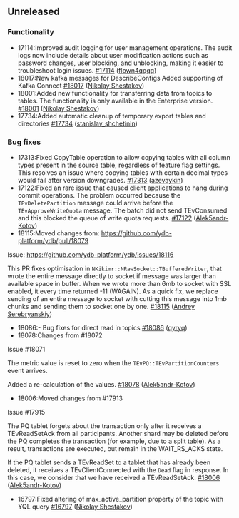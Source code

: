 ## Unreleased

### Functionality

* 17114:Improved audit logging for user management operations. The audit logs now include details about user modification actions such as password changes, user blocking, and unblocking, making it easier to troubleshoot login issues. [#17114](https://github.com/ydb-platform/ydb/pull/17114) ([flown4qqqq](https://github.com/flown4qqqq))
* 18017:New kafka messages for DescribeConfigs
Added supporting of Kafka Connect [#18017](https://github.com/ydb-platform/ydb/pull/18017) ([Nikolay Shestakov](https://github.com/nshestakov))
* 18001:Added new functionality for transferring data from topics to tables. The functionality is only available in the Enterprise version. [#18001](https://github.com/ydb-platform/ydb/pull/18001) ([Nikolay Shestakov](https://github.com/nshestakov))
* 17734:Added automatic cleanup of temporary export tables and directories [#17734](https://github.com/ydb-platform/ydb/pull/17734) ([stanislav_shchetinin](https://github.com/stanislav-shchetinin))

### Bug fixes

* 17313:Fixed CopyTable operation to allow copying tables with all column types present in the source table, regardless of feature flag settings. This resolves an issue where copying tables with certain decimal types would fail after version downgrades. [#17313](https://github.com/ydb-platform/ydb/pull/17313) ([azevaykin](https://github.com/azevaykin))
* 17122:Fixed an rare issue that caused client applications to hang during commit operations. The problem occurred because the `TEvDeletePartition` message could arrive before the `TEvApproveWriteQuota` message. The batch did not send TEvConsumed and this blocked the queue of write quota requests. [#17122](https://github.com/ydb-platform/ydb/pull/17122) ([Alek5andr-Kotov](https://github.com/Alek5andr-Kotov))
* 18115:Moved changes from: https://github.com/ydb-platform/ydb/pull/18079

Issue: https://github.com/ydb-platform/ydb/issues/18116

This PR fixes optimisation in `NKikimr::NRawSocket::TBufferedWriter`, that wrote the entire message directly to socket if message was larger than available space in buffer. When we wrote more than 6mb to socket with SSL enabled, it every time returned -11 (WAGAIN). 
As a quick fix, we replace sending of an entire message to socket with cutting this message into 1mb chunks and sending them to socket one by one. [#18115](https://github.com/ydb-platform/ydb/pull/18115) ([Andrey Serebryanskiy](https://github.com/a-serebryanskiy))
* 18086:- Bug fixes for direct read in topics [#18086](https://github.com/ydb-platform/ydb/pull/18086) ([qyryq](https://github.com/qyryq))
* 18078:Changes from #18072

Issue #18071

The metric value is reset to zero when the `TEvPQ::TEvPartitionCounters` event arrives.

Added a re-calculation of the values. [#18078](https://github.com/ydb-platform/ydb/pull/18078) ([Alek5andr-Kotov](https://github.com/Alek5andr-Kotov))
* 18006:Moved changes from #17913 

Issue #17915

The PQ tablet forgets about the transaction only after it receives a TEvReadSetAck from all participants. Another shard may be deleted before the PQ completes the transaction (for example, due to a split table). As a result, transactions are executed, but remain in the WAIT_RS_ACKS state.

If the PQ tablet sends a TEvReadSet to a tablet that has already been deleted, it receives a TEvClientConnected with the `Dead` flag in response. In this case, we consider that we have received a TEvReadSetAck. [#18006](https://github.com/ydb-platform/ydb/pull/18006) ([Alek5andr-Kotov](https://github.com/Alek5andr-Kotov))
* 16797:Fixed altering of max_active_partition property of the topic with YQL query [#16797](https://github.com/ydb-platform/ydb/pull/16797) ([Nikolay Shestakov](https://github.com/nshestakov))

